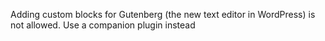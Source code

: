 Adding custom blocks for Gutenberg (the new text editor in WordPress) is not allowed. Use a companion plugin instead
